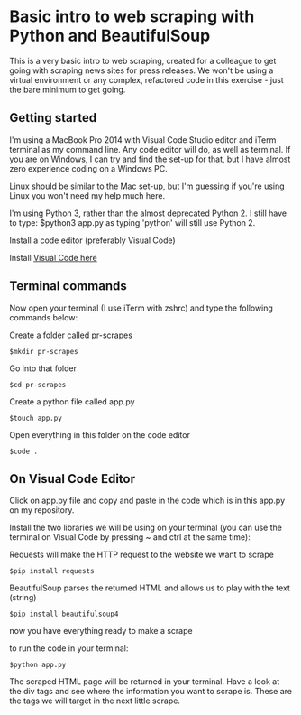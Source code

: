 # Basic intro to web scraping with Python and BeautifulSoup

This is a very basic intro to web scraping, created for a colleague to get going with scraping news sites
for press releases. We won't be using a virtual environment or any complex, refactored code in this exercise - 
just the bare minimum to get going. 



## Getting started

I'm using a MacBook Pro 2014 with Visual Code Studio editor and iTerm terminal as my command line. Any code editor will do, as well as terminal. If you are on Windows, I can try and find the set-up for that, but I have almost zero experience coding on a Windows PC.

Linux should be similar to the Mac set-up, but I'm guessing if you're using Linux you won't need my help much here.

I'm using Python 3, rather than the almost deprecated Python 2. I still have to type: $python3 app.py as typing 'python' will still use Python 2. 

Install a code editor (preferably Visual Code) 

Install [Visual Code here](https://code.visualstudio.com/)


## Terminal commands

Now open your terminal (I use iTerm with zshrc) and type the following commands below:

Create a folder called pr-scrapes
```
$mkdir pr-scrapes
```

Go into that folder
```
$cd pr-scrapes
```

Create a python file called app.py
```
$touch app.py
```

Open everything in this folder on the code editor
```
$code .
```

## On Visual Code Editor 

Click on app.py file and copy and paste in the code which is in this app.py on my repository.


Install the two libraries we will be using on your terminal (you can use the terminal on Visual Code by pressing ~ and ctrl at the same time):

Requests will make the HTTP request to the website we want to scrape
```
$pip install requests
```

BeautifulSoup parses the returned HTML and allows us to play with the text (string)
```
$pip install beautifulsoup4
```

now you have everything ready to make a scrape

to run the code in your terminal:

```
$python app.py
```

The scraped HTML page will be returned in your terminal. Have a look at the div tags and see where the information you want to scrape is. These are the tags we will target in the next little scrape.